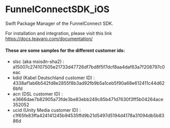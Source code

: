 # FunnelConnectSDK_iOS
Swift Package Manager of the FunnelConnect SDK.

For installation and integration, please visit this link https://docs.teavaro.com/documentation/

#### These are some samples for the different customer ids: 
- slsc (aka msisdn-sha2) : a15007c274107505e21733d47726df7bd8f5f7dcf8aa4daf63a7f208797c0eac
- kdid (Kabel Deutschland customer ID) : 4338af1ab6b542fd8e2855f8b3ad92fb9b5a1ceb5f90a68e612411c44d626bfd
- acn (DSL customer ID) : e3666dae7b82905a73fde3be83ebb249c85b471d7630f3ff5b04264ace352052
- ucid (Unity Media customer ID) : c1f65fe83ffa424141245b94535ffd9b21d5497d5194d4178a31094db5b8386d